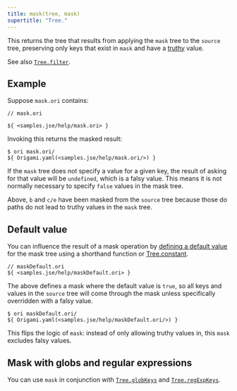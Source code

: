 ```yaml
---
title: mask(tree, mask)
supertitle: "Tree."
---
```


This returns the tree that results from applying the `mask` tree to the `source` tree, preserving only keys that exist in `mask` and have a [truthy](https://developer.mozilla.org/en-US/docs/Glossary/Truthy) value.

See also [`Tree.filter`](filter.html).

## Example

Suppose `mask.ori` contains:

```ori
// mask.ori

${ <samples.jse/help/mask.ori> }
```

Invoking this returns the masked result:

```console
$ ori mask.ori/
${ Origami.yaml(<samples.jse/help/mask.ori/>) }
```

If the `mask` tree does not specify a value for a given key, the result of asking for that value will be `undefined`, which is a falsy value. This means it is not normally necessary to specify `false` values in the mask tree.

Above, `b` and `c/e` have been masked from the `source` tree because those do paths do not lead to truthy values in the `mask` tree.

## Default value

You can influence the result of a mask operation by [defining a default value](/language/idioms.html#define-a-default-value) for the mask tree using a shorthand function or [Tree.constant](constant.html#set-a-default-value).

```ori
// maskDefault.ori
${ <samples.jse/help/maskDefault.ori> }
```

The above defines a mask where the default value is `true`, so all keys and values in the `source` tree will come through the mask unless specifically overridden with a falsy value.

```console
$ ori maskDefault.ori/
${ Origami.yaml(<samples.jse/help/maskDefault.ori/>) }
```

This flips the logic of `mask`: instead of only allowing truthy values in, this `mask` excludes falsy values.

## Mask with globs and regular expressions

You can use `mask` in conjunction with [`Tree.globKeys`](globKeys.html) and [`Tree.regExpKeys`](regExpKeys.html).
